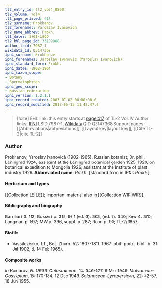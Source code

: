 ```yaml
---
tl2_entry_id: tl2_vol4_0500
tl2_volume: vol4
tl2_page_printed: 417
tl2_surname: Prokhanov
tl2_forenames: Yaroslav Ivanovich
tl2_name_abbrev: Prokh.
tl2_dates: 1902-1965
tl2_bhl_page_id: 33189888
author_lsid: 7987-1
wikidata_id: Q3147368
ipni_surname: Prokhanov
ipni_forenames: Jaroslav Ivanovic (Yaroslav Ivanovich)
ipni_standard_form: Prokh.
ipni_dates: 1902-1964
ipni_taxon_scope: 
- Botany
- Spermatophytes
ipni_geo_scope: 
- Russian Federation
ipni_version: 1.2.1.1
ipni_record_created: 2003-07-02 00:00:00.0
ipni_record_modified: 2013-05-15 11:42:47.0
---
```


> [!cite] BHL link: this entry starts at [page 417](https://www.biodiversitylibrary.org/page/33189888) of TL-2 Vol. IV
> Author links: [IPNI](https://www.ipni.org/a/7987-1) LSID 7987-1, [Wikidata](https://www.wikidata.org/wiki/Q3147368) QID Q3147368
> Support pages: [[Abbreviations|abbreviations]], [[Layout key|layout key]], [[Cite TL-2|cite TL-2]]

### Author

Prokhanov, Yaroslav Ivanovich (1902-1965), Russian botanist; Dr. phil. Leningrad 1924; assistant at the Leningrad botanical garden 1925-1929; on botanical expedition to Mongolia 1926; assistant at the Institute of plant industry 1929. 
**Abbreviated name**: *Prokh.* \[standard form in IPNI: *Prokh.*\]

#### Herbarium and types

[[Collection LE|LE]]; important material also in [[Collection WIR|WIR]].

#### Bibliography and biography

Barnhart 3: 112; Bossert p. 318; IH 1 (ed. 6): 363, (ed. 7): 340; Kew 4: 370; Langman p. 597; MW p. 396, suppl. p. 287; Roon p. 90; TL-2/3857.

#### Biofile

- Vassilczenko, I.T., Bot. Zhurn. 52: 1807-1811. 1967 (obit. portr., bibl., b. 31 Jul 1902, d. 14 Feb 1965).

#### Composite works

*in* Komarov, *Fl. URSS*:
*Celastraceae*, 14: 546-577. 9 Mar 1949.
*Malvaceae-Gossypium*, 15: 170-184. 12 Dec 1949.
*Solanaceae-Lycopersicon*, 22: 42-57. 18 Jun 1955.

